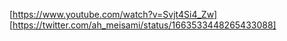 [https://www.youtube.com/watch?v=Svjt4Si4_Zw]  
[https://twitter.com/ah_meisami/status/1663533448265433088]  
